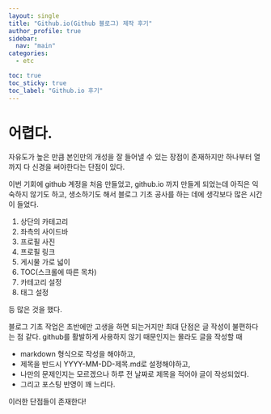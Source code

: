 ```yaml
---
layout: single
title: "Github.io(Github 블로그) 제작 후기"
author_profile: true
sidebar:
  nav: "main"
categories:
  - etc

toc: true
toc_sticky: true
toc_label: "Github.io 후기"
---
```


# 어렵다.

자유도가 높은 만큼 본인만의 개성을 잘 들어낼 수 있는 장점이 존재하지만
하나부터 열까지 다 신경을 써야한다는 단점이 있다. 

이번 기회에 github 계정을 처음 만들었고, github.io 까지 만들게 되었는데
아직은 익숙하지 않기도 하고, 생소하기도 해서 블로그 기초 공사를 하는 데에 생각보다 많은 시간이 들었다.

1. 상단의 카테고리
2. 좌측의 사이드바
3. 프로필 사진
4. 프로필 링크
5. 게시물 가로 넓이
6. TOC(스크롤에 따른 목차)
7. 카테고리 설정
8. 태그 설정 

등 많은 것을 했다.

블로그 기초 작업은 초반에만 고생을 하면 되는거지만 최대 단점은 글 작성이 불편하다는 점 같다.
github를 활발하게 사용하지 않기 때문인지는 몰라도
글을 작성할 때 <br>
- markdown 형식으로 작성을 해야하고, 
- 제목을 반드시 YYYY-MM-DD-제목.md로 설정해야하고,
- 나만의 문제인지는 모르겠으나 하루 전 날짜로 제목을 적어야 글이 작성되었다.
- 그리고 포스팅 반영이 꽤 느리다.

이러한 단점들이 존재한다!
